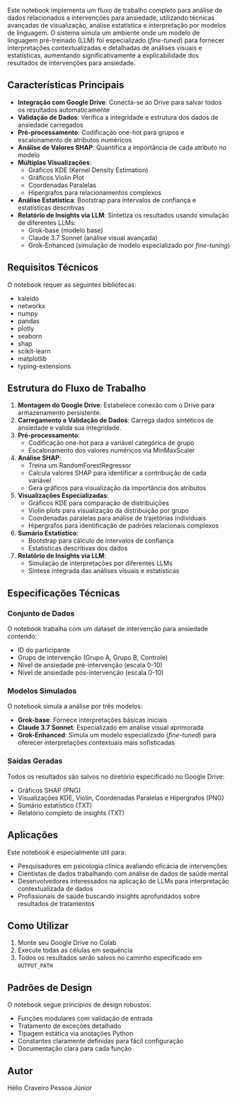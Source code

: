 Este notebook implementa um fluxo de trabalho completo para análise de dados relacionados a intervenções para ansiedade, utilizando técnicas avançadas de visualização, análise estatística e interpretação por modelos de linguagem. O sistema simula um ambiente onde um modelo de linguagem pré-treinado (LLM) foi especializado (_fine-tuned_) para fornecer interpretações contextualizadas e detalhadas de análises visuais e estatísticas, aumentando significativamente a explicabilidade dos resultados de intervenções para ansiedade.

## Características Principais

- **Integração com Google Drive**: Conecta-se ao Drive para salvar todos os resultados automaticamente
- **Validação de Dados**: Verifica a integridade e estrutura dos dados de ansiedade carregados
- **Pré-processamento**: Codificação one-hot para grupos e escalonamento de atributos numéricos
- **Análise de Valores SHAP**: Quantifica a importância de cada atributo no modelo
- **Múltiplas Visualizações**:
  - Gráficos KDE (Kernel Density Estimation)
  - Gráficos Violin Plot
  - Coordenadas Paralelas
  - Hipergrafos para relacionamentos complexos
- **Análise Estatística**: Bootstrap para intervalos de confiança e estatísticas descritivas
- **Relatório de Insights via LLM**: Sintetiza os resultados usando simulação de diferentes LLMs:
  - Grok-base (modelo base)
  - Claude 3.7 Sonnet (análise visual avançada)
  - Grok-Enhanced (simulação de modelo especializado por _fine-tuning_)

## Requisitos Técnicos

O notebook requer as seguintes bibliotecas:
- kaleido
- networkx
- numpy
- pandas
- plotly
- seaborn
- shap
- scikit-learn
- matplotlib
- typing-extensions

## Estrutura do Fluxo de Trabalho

1. **Montagem do Google Drive**: Estabelece conexão com o Drive para armazenamento persistente.
2. **Carregamento e Validação de Dados**: Carrega dados sintéticos de ansiedade e valida sua integridade.
3. **Pré-processamento**: 
   - Codificação one-hot para a variável categórica de grupo
   - Escalonamento dos valores numéricos via MinMaxScaler
4. **Análise SHAP**: 
   - Treina um RandomForestRegressor
   - Calcula valores SHAP para identificar a contribuição de cada variável
   - Gera gráficos para visualização da importância dos atributos
5. **Visualizações Especializadas**:
   - Gráficos KDE para comparação de distribuições
   - Violin plots para visualização da distribuição por grupo
   - Coordenadas paralelas para análise de trajetórias individuais
   - Hipergrafos para identificação de padrões relacionais complexos
6. **Sumário Estatístico**:
   - Bootstrap para cálculo de intervalos de confiança
   - Estatísticas descritivas dos dados
7. **Relatório de Insights via LLM**:
   - Simulação de interpretações por diferentes LLMs
   - Síntese integrada das análises visuais e estatísticas

## Especificações Técnicas

### Conjunto de Dados

O notebook trabalha com um dataset de intervenção para ansiedade contendo:
- ID do participante
- Grupo de intervenção (Grupo A, Grupo B, Controle)
- Nível de ansiedade pré-intervenção (escala 0-10)
- Nível de ansiedade pós-intervenção (escala 0-10)

### Modelos Simulados

O notebook simula a análise por três modelos:
- **Grok-base**: Fornece interpretações básicas iniciais
- **Claude 3.7 Sonnet**: Especializado em análise visual aprimorada
- **Grok-Enhanced**: Simula um modelo especializado (_fine-tuned_) para oferecer interpretações contextuais mais sofisticadas

### Saídas Geradas

Todos os resultados são salvos no diretório especificado no Google Drive:
- Gráficos SHAP (PNG)
- Visualizações KDE, Violin, Coordenadas Paralelas e Hipergrafos (PNG)
- Sumário estatístico (TXT)
- Relatório completo de insights (TXT)

## Aplicações

Este notebook é especialmente útil para:
- Pesquisadores em psicologia clínica avaliando eficácia de intervenções
- Cientistas de dados trabalhando com análise de dados de saúde mental
- Desenvolvedores interessados na aplicação de LLMs para interpretação contextualizada de dados
- Profissionais de saúde buscando insights aprofundados sobre resultados de tratamentos

## Como Utilizar

1. Monte seu Google Drive no Colab
2. Execute todas as células em sequência
3. Todos os resultados serão salvos no caminho especificado em `OUTPUT_PATH`

## Padrões de Design

O notebook segue princípios de design robustos:
- Funções modulares com validação de entrada
- Tratamento de exceções detalhado
- Tipagem estática via anotações Python
- Constantes claramente definidas para fácil configuração
- Documentação clara para cada função

## Autor

Hélio Craveiro Pessoa Júnior
